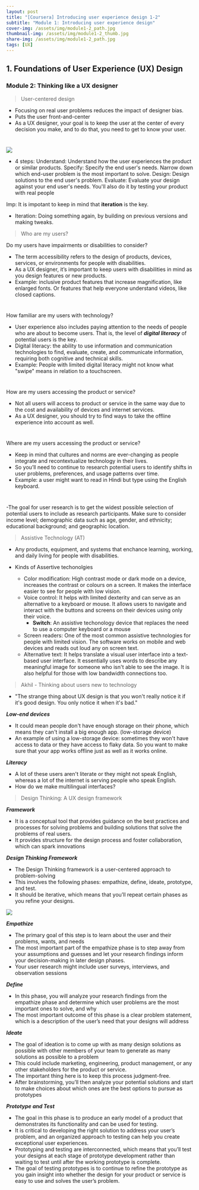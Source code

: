 ```yaml
---
layout: post
title: "[Coursera] Introducing user experience design 1-2"
subtitle: "Module 1: Introducing user experience design"
cover-img: /assets/img/module1-2_path.jpg
thumbnail-img: /assets/img/module1-2_thumb.jpg
share-img: /assets/img/module1-2_path.jpg
tags: [UX]
---
```


## 1. Foundations of User Experience (UX) Design
### Module 2: Thinking like a UX designer

> User-centered design

- Focusing on real user problems reduces the impact of designer bias.
- Puts the user front-and-center
- As a UX designer, your goal is to keep the user at the center of every decision you make, and to do that, you need to get to know your user.
#
![](https://velog.velcdn.com/images/erica990604/post/716ee4a6-2469-41ec-a766-6544372e80b4/image.png)
- 4 steps:
	Understand: Understand how the user experiences the product or similar products.
    Specify: Specify the end user's needs. Narrow down which end-user problem is the most important to solve.
    Design: Design solutions to the end user's problem. 
    Evaluate: Evaluate your design against your end user's needs. You'll also do it by testing your product with real people

Imp: It is impotant to keep in mind that **iteration** is the key.
- Iteration: Doing something again, by building on previous versions and making tweaks.

> Who are my users?

Do my users have impairments or disabilities to consider?
- The term accessibility refers to the design of products, devices, services, or environments for people with disabilities. 
- As a UX designer, it’s important to keep users with disabilities in mind as you design features or new products.
- Example: inclusive product features that increase magnification, like enlarged fonts. Or features that help everyone understand videos, like closed captions.
#
How familiar are my users with technology?
- User experience also includes paying attention to the needs of people who are about to become users. That is, the level of ***digital literacy*** of potential users is the key.
- Digital literacy: the ability to use information and communication technologies to find, evaluate, create, and communicate information, requiring both cognitive and technical skills.
- Example: People with limited digital literacy might not know what "swipe" means in relation to a touchscreen.
#
How are my users accessing the product or service?
- Not all users will access to product or service in the same way due to the cost and availability of devices and internet services.
- As a UX designer, you should try to find ways to take the offline experience into account as well.
#
Where are my users accessing the product or service?
- Keep in mind that cultures and norms are ever-changing as people integrate and recontextualize technology in their lives.
- So you’ll need to continue to research potential users to identify shifts in user problems, preferences, and usage patterns over time.
- Example: a user might want to read in Hindi but type using the English keyboard.
#
-The goal for user research is to get the widest possible selection of potential users to include as research participants. Make sure to consider income level; demographic data such as age, gender, and ethnicity; educational background; and geographic location. 

> Assistive Technology (AT)

- Any products, equipment, and systems that enchance learning, working, and daily living for people with disabilities. 

- Kinds of Assertive techonolgies
	- Color modification: High contrast mode or dark mode on a device, increases the contrast or colours on a screen. It makes the interface easier to see for people with low vision. 
    - Voice control: It helps with limited dexterity and can serve as an alternative to a keyboard or mouse. It allows users to navigate and interact with the buttons and screens on their devices using only their voice.
    	- **Switch**: An assistive techonology device that replaces the need to use a computer keyboard or a mouse
    - Screen readers: One of the most common assistive technologies for people with limited vision. The software works on mobile and web devices and reads out loud any on screen text. 
    - Alternative text: It helps translate a visual user interface into a text-based user interface. It essentially uses words to describe any meaningful image for someone who isn't able to see the image. It is also helpful for those with low bandwidth connections too. 

> Akhil - Thinking about users new to technology

- "The strange thing about UX design is that you won't really notice it if it's good design. You only notice it when it's bad."

***Low-end devices***
- It could mean people don't have enough storage on their phone, which means they can't install a big enough app. (low-storage device)
- An example of using a low-storage device: sometimes they won't have access to data or they have access to flaky data. So you want to make sure that your app  works offline just as well as it works online. 

***Literacy***
- A lot of these users aren't literate or they might not speak English, whereas a lot of the internet is serving people who speak English.
- How do we make multilingual interfaces?

> Design Thinking: A UX design framework

***Framework***
- It is a conceptual tool that provides guidance on the best practices and processes for solving  problems and building solutions that solve the problems of real users.
- It provides structure for the design process and foster collaboration, which can spark innovations

***Design Thinking Framework***
- The Design Thinking framework is a user-centered approach to problem-solving
- This involves the following phases: empathize, define, ideate, prototype, and test.
- It should be iterative, which means that you’ll repeat certain phases as you refine your designs. 

![](https://velog.velcdn.com/images/erica990604/post/3b576906-eaeb-4bc6-9e39-67ce3088fd40/image.png)

***Empathize***
- The primary goal of this step is to learn about the user and their problems, wants, and needs
- The most important part of the empathize phase is to step away from your assumptions and guesses and let your research findings inform your decision-making in later design phases.
- Your user research might include user surveys, interviews, and observation sessions

***Define***
- In this phase, you will analyze your research findings from the empathize phase and determine which user problems are the most important ones to solve, and why
- The most important outcome of this phase is a clear problem statement, which is a description of the user’s need that your designs will address

***Ideate***
- The goal of ideation is to come up with as many design solutions as possible  with other members of your team to generate as many solutions as possible to a problem
- This could include marketing, engineering, product management, or any other stakeholders for the product or service.
- The important thing here is to keep this process judgment-free.
- After brainstorming, you’ll then analyze your potential solutions and start to make choices about which ones are the best options to pursue as prototypes

***Prototype and Test***
- The goal in this phase is to produce an early model of a product that demonstrates its functionality and can be used for testing.
- It is critical to developing the right solution to address your user’s problem, and an organized approach to testing can help you create exceptional user experiences.
- Prototyping and testing are  interconnected, which means that you’ll  test your designs at each stage of prototype development rather than waiting to test until after the working prototype is complete.
- The goal of testing prototypes is to  continue to refine the prototype as you gain insight into whether the design for your product or service is easy to use and solves the user’s problem.